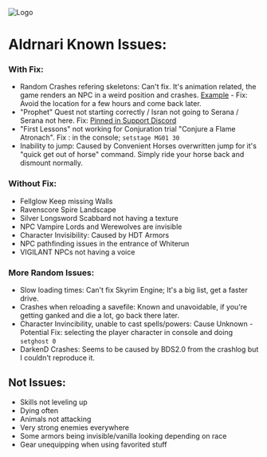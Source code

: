 ![Logo](https://i.imgur.com/qOPBy7D.png)

# Aldrnari Known Issues:

### With Fix:
- Random Crashes refering skeletons: Can't fix. It's animation related, the game renders an NPC in a weird position and crashes. [Example](https://pastebin.com/1rjAwJnp) - Fix: Avoid the location for a few hours and come back later.
- "Prophet" Quest not starting correctly / Isran not going to Serana / Serana not here. Fix: [Pinned in Support Discord](http://prntscr.com/1stoif9)
- "First Lessons" not working for Conjuration trial "Conjure a Flame Atronach". Fix : in the console; ``setstage MG01 30``
- Inability to jump: Caused by Convenient Horses overwritten jump for it's "quick get out of horse" command. Simply ride your horse back and dismount normally.

### Without Fix:
- Fellglow Keep missing Walls
- Ravenscore Spire Landscape
- Silver Longsword Scabbard not having a texture
- NPC Vampire Lords and Werewolves are invisible
- Character Invisibility: Caused by HDT Armors
- NPC pathfinding issues in the entrance of Whiterun
- VIGILANT NPCs not having a voice

### More Random Issues:
- Slow loading times: Can't fix Skyrim Engine; It's a big list, get a faster drive.
- Crashes when reloading a savefile: Known and unavoidable, if you're getting ganked and die a lot, go back there later.
- Character Invincibility, unable to cast spells/powers: Cause Unknown - Potential Fix: selecting the player character in console and doing ``setghost 0``
- DarkenD Crashes: Seems to be caused by BDS2.0 from the crashlog but I couldn't reproduce it.

## Not Issues:
- Skills not leveling up
- Dying often
- Animals not attacking
- Very strong enemies everywhere
- Some armors being invisible/vanilla looking depending on race
- Gear unequipping when using favorited stuff
